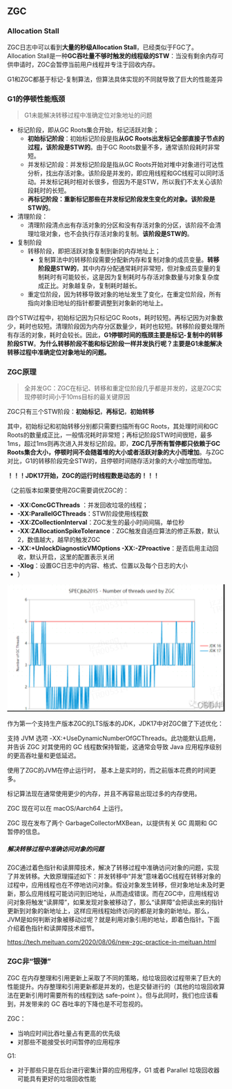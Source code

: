 ## ZGC

### Allocation Stall

ZGC日志中可以看到**大量的秒级Allocation Stall**，已经类似于FGC了。Allocation Stall是一种**GC吞吐量不够时触发的线程级的STW**：当没有剩余内存可供申请时，ZGC会暂停当前用户线程并专注于回收内存。



G1和ZGC都基于标记-复制算法，但算法具体实现的不同就导致了巨大的性能差异

### G1的停顿性能瓶颈

> G1未能解决转移过程中准确定位对象地址的问题

- 标记阶段，即从GC Roots集合开始，标记活跃对象；
  - **初始标记阶段**：初始标记阶段是指**从GC Roots出发标记全部直接子节点的过程，该阶段是STW的**。由于GC Roots数量不多，通常该阶段耗时非常短。
  - 并发标记阶段：并发标记阶段是指从GC Roots开始对堆中对象进行可达性分析，找出存活对象。该阶段是并发的，即应用线程和GC线程可以同时活动。并发标记耗时相对长很多，但因为不是STW，所以我们不太关心该阶段耗时的长短。
  - **再标记阶段：重新标记那些在并发标记阶段发生变化的对象。该阶段是STW的**。
- 清理阶段：
  - 清理阶段清点出有存活对象的分区和没有存活对象的分区，该阶段不会清理垃圾对象，也不会执行存活对象的复制。**该阶段是STW的**。
- 复制阶段
  - 转移阶段，即把活跃对象复制到新的内存地址上；
    - 复制算法中的转移阶段需要分配新内存和复制对象的成员变量。**转移阶段是STW的**，其中内存分配通常耗时非常短，但对象成员变量的复制耗时有可能较长，这是因为复制耗时与存活对象数量与对象复杂度成正比。对象越复杂，复制耗时越长。
  - 重定位阶段，因为转移导致对象的地址发生了变化，在重定位阶段，所有指向对象旧地址的指针都要调整到对象新的地址上。

四个STW过程中，初始标记因为只标记GC Roots，耗时较短。再标记因为对象数少，耗时也较短。清理阶段因为内存分区数量少，耗时也较短。转移阶段要处理所有存活的对象，耗时会较长。因此，**G1停顿时间的瓶颈主要是标记-复制中的转移阶段STW**。**为什么转移阶段不能和标记阶段一样并发执行呢？主要是G1未能解决转移过程中准确定位对象地址的问题。**



### ZGC原理

> 全并发GC：ZGC在标记、转移和重定位阶段几乎都是并发的，这是ZGC实现停顿时间小于10ms目标的最关键原因

ZGC只有三个STW阶段：**初始标记**，**再标记**，**初始转移**

其中，初始标记和初始转移分别都只需要扫描所有GC Roots，其处理时间和GC Roots的数量成正比，一般情况耗时非常短；再标记阶段STW时间很短，最多1ms，超过1ms则再次进入并发标记阶段。即，**ZGC几乎所有暂停都只依赖于GC Roots集合大小，停顿时间不会随着堆的大小或者活跃对象的大小而增加**。与ZGC对比，G1的转移阶段完全STW的，且停顿时间随存活对象的大小增加而增加。

**！！！JDK17开始，ZGC的运行时线程数是动态的！！！**

（之前版本如果要使用ZGC需要调优ZGC的：

- **-XX:ConcGCThreads** ：并发回收垃圾的线程； 
- **-XX:ParallelGCThreads**：STW阶段使用线程数
-  **-XX:ZCollectionInterval**：ZGC发生的最小时间间隔，单位秒
- **-XX:ZAllocationSpikeTolerance**：ZGC触发自适应算法的修正系数，默认2，数值越大，越早的触发ZGC
-  **-XX:+UnlockDiagnosticVMOptions -XX:-ZProactive**：是否启用主动回收，默认开启，这里的配置表示关闭
- **-Xlog**：设置GC日志中的内容、格式、位置以及每个日志的大小
- ）

<img src="./assets/image-20240628163638934.png" alt="image-20240628163638934" style="zoom: 67%;" />

作为第一个支持生产版本ZGC的LTS版本的JDK，JDK17中对ZGC做了下述优化：

支持 JVM 选项 -XX:+UseDynamicNumberOfGCThreads。此功能默认启用，并告诉 ZGC 对其使用的 GC 线程数保持智能，这通常会导致 Java 应用程序级别的更高吞吐量和更低延迟。

使用了ZGC的JVM在停止运行时， 基本上是实时的，而之前版本花费的时间更多。

标记算法现在通常使用更少的内存，并且不再容易出现过多的内存使用。

ZGC 现在可以在 macOS/Aarch64 上运行。

ZGC 现在发布了两个 GarbageCollectorMXBean，以提供有关 GC 周期和 GC 暂停的信息。



##### 解决转移过程中准确访问对象的问题

ZGC通过着色指针和读屏障技术，解决了转移过程中准确访问对象的问题，实现了并发转移。大致原理描述如下：并发转移中“并发”意味着GC线程在转移对象的过程中，应用线程也在不停地访问对象。假设对象发生转移，但对象地址未及时更新，那么应用线程可能访问到旧地址，从而造成错误。而在ZGC中，应用线程访问对象将触发“读屏障”，如果发现对象被移动了，那么“读屏障”会把读出来的指针更新到对象的新地址上，这样应用线程始终访问的都是对象的新地址。那么，JVM是如何判断对象被移动过呢？就是利用对象引用的地址，即着色指针。下面介绍着色指针和读屏障技术细节。

https://tech.meituan.com/2020/08/06/new-zgc-practice-in-meituan.html



### ZGC非“银弹”

ZGC 在内存整理和引用更新上采取了不同的策略，给垃圾回收过程带来了巨大的性能提升。内存整理和引用更新都是并发的，也是交替进行的（其他的垃圾回收算法在更新引用时需要所有的线程到达 safe-point ）。但与此同时，我们也应该看到，并发带来的 GC 吞吐率的下降也是不可忽视的。

ZGC：

- 当响应时间比吞吐量占有更高的优先级
- 对那些不能接受长时间暂停的应用程序

G1:

- 对于那些只是在后台进行密集计算的应用程序，G1 或者 Parallel 垃圾回收器可能具有更好的垃圾回收性能